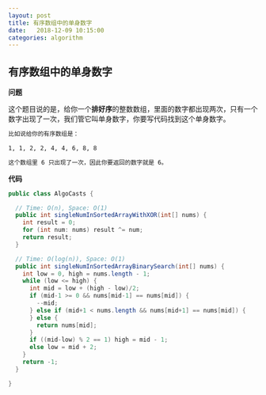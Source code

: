 ```yaml
---
layout: post
title: 有序数组中的单身数字
date:   2018-12-09 10:15:00
categories: algorithm
---
```


## 有序数组中的单身数字

**问题**

这个题目说的是，给你一个**排好序**的整数数组，里面的数字都出现两次，只有一个数字出现了一次，我们管它叫单身数字，你要写代码找到这个单身数字。

```markdown
比如说给你的有序数组是：

1, 1, 2, 2, 4, 4, 6, 8, 8

这个数组里 6 只出现了一次，因此你要返回的数字就是 6。
```

**代码**

```java
public class AlgoCasts {

  // Time: O(n), Space: O(1)
  public int singleNumInSortedArrayWithXOR(int[] nums) {
    int result = 0;
    for (int num: nums) result ^= num;
    return result;
  }

  // Time: O(log(n)), Space: O(1)
  public int singleNumInSortedArrayBinarySearch(int[] nums) {
    int low = 0, high = nums.length - 1;
    while (low <= high) {
      int mid = low + (high - low)/2;
      if (mid-1 >= 0 && nums[mid-1] == nums[mid]) {
        --mid;
      } else if (mid+1 < nums.length && nums[mid+1] == nums[mid]) {
      } else {
        return nums[mid];
      }
      if ((mid-low) % 2 == 1) high = mid - 1;
      else low = mid + 2;
    }
    return -1;
  }

}
```

